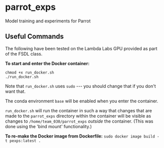 # parrot_exps
Model training and experiments for Parrot


## Useful Commands

The following have been tested on the Lambda Labs GPU provided as part of the FSDL class.

**To start and enter the Docker container:**
```
chmod +x run_docker.sh
./run_docker.sh
```

Note that `run_docker.sh` uses `sudo` --- you should change that if you don't want that.

The conda environment `base` will be enabled when you enter the container.

`run_docker.sh` will run the container in such a way that changes that are made to the `parrot_exps` directory within the container will be visible as changes to `/home/team_030/parrot_exps` *outside* the container. (This was done using the 'bind mount' functionality.)

**To re-make the Docker image from Dockerfile:** `sudo docker image build -t pexps:latest .`


